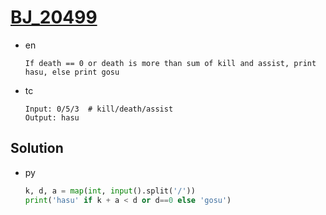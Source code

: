 # [BJ_20499](https://acmicpc.net/problem/20499)

* en

  ```en
  If death == 0 or death is more than sum of kill and assist, print hasu, else print gosu
  ```

* tc

  ```tc
  Input: 0/5/3  # kill/death/assist
  Output: hasu
  ```

## Solution

* py

  ```py
  k, d, a = map(int, input().split('/'))
  print('hasu' if k + a < d or d==0 else 'gosu')
  ```
